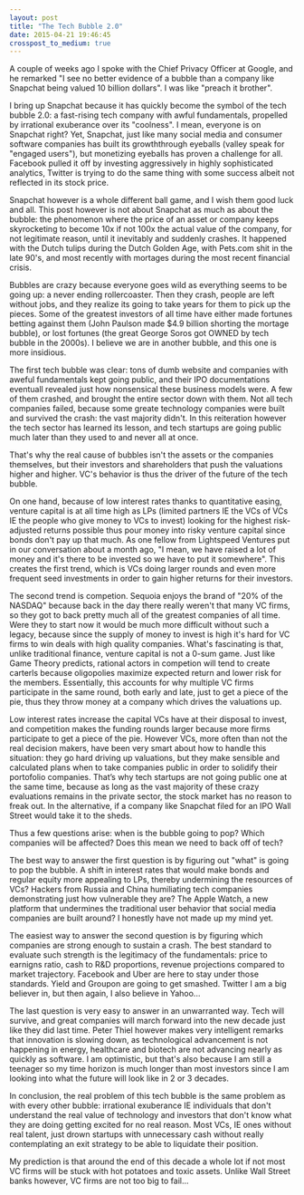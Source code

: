 ```yaml
---
layout: post
title: "The Tech Bubble 2.0"
date: 2015-04-21 19:46:45
crosspost_to_medium: true
---
```


A couple of weeks ago I spoke with the Chief Privacy Officer at Google, and he remarked "I see no better evidence of a bubble than a company like Snapchat being valued 10 billion dollars". I was like "preach it brother". 

I bring up Snapchat because it has quickly become the symbol of the tech bubble 2.0: a fast-rising tech company with awful fundamentals, propelled by irrational exuberance over its "coolness". I mean, everyone is on Snapchat right? Yet, Snapchat, just like many social media and consumer software companies has built its growththrough eyeballs (valley speak for "engaged users"), but monetizing eyeballs has proven a challenge for all. Facebook pulled it off by investing aggressively in highly sophisticated analytics, Twitter is trying to do the same thing with some success albeit not reflected in its stock price.

Snapchat however is a whole different ball game, and I wish them good luck and all. This post however is not about Snapchat as much as about the bubble: the phenomenon where the price of an asset or company keeps skyrocketing to become 10x if not 100x the actual value of the company, for not legitimate reason, until it inevitably and suddenly crashes. It happened with the Dutch tulips during the Dutch Golden Age, with Pets.com shit in the late 90's, and most recently with mortages during the most recent financial crisis.

Bubbles are crazy because everyone goes wild as everything seems to be going up: a never ending rollercoaster. Then they crash, people are left without jobs, and they realize its going to take years for them to pick up the pieces. Some of the greatest investors of all time have either made fortunes betting against them (John Paulson made $4.9 billion shorting the mortage bubble), or lost fortunes (the great George Soros got OWNED by tech bubble in the 2000s). I believe we are in another bubble, and this one is more insidious.

The first tech bubble was clear: tons of dumb website and companies with aweful fundamentals kept going public, and their IPO documentations eventuall revealed just how nonsensical these business models were. A few of them crashed, and brought the entire sector down with them. Not all tech companies failed, because some greate technology companies were built and survived the crash: the vast majority didn't. In this reiteration however the tech sector has learned its lesson, and tech startups are going public much later than they used to and never all at once.

That's why the real cause of bubbles isn't the assets or the companies themselves, but their investors and shareholders that push the valuations higher and higher. VC's behavior is thus the driver of the future of the tech bubble. 

On one hand, because of low interest rates thanks to quantitative easing, venture capital is at all time high as LPs (limited partners IE the VCs of VCs IE the people who give money to VCs to invest) looking for the highest risk-adjusted returns possible thus pour money into risky venture capital since bonds don't pay up that much. As one fellow from Lightspeed Ventures put in our conversation about a month ago, "I mean, we have raised a lot of money and it's there to be invested so we have to put it somewhere". This creates the first trend, which is VCs doing larger rounds and even more frequent seed investments in order to gain higher returns for their investors.

The second trend is competion. Sequoia enjoys the brand of "20% of the NASDAQ" because back in the day there really weren't that many VC firms, so they got to back pretty much all of the greatest companies of all time. Were they to start now it would be much more difficult without such a legacy, because since the supply of money to invest is high it's hard for VC firms to win deals with high quality companies. What's fascinating is that, unlike traditional finance, venture capital is not a 0-sum game. Just like Game Theory predicts, rational actors in competion will tend to create carterls because oligopolies maximize expected return and lower risk for the members. Essentially, this accounts for why multiple VC firms participate in the same round, both early and late, just to get a piece of the pie, thus they throw money at a company which drives the valuations up.

Low interest rates increase the capital VCs have at their disposal to invest, and competition makes the funding rounds larger because more firms participate to get a piece of the pie. However VCs, more often than not the real decision makers, have been very smart about how to handle this situation: they go hard driving up valuations, but they make sensible and calculated plans when to take companies public in order to solidify their portofolio companies. That’s why tech startups are not going public one at the same time, because as long as the vast majority of these crazy evaluations remains in the private sector, the stock market has no reason to freak out. In the alternative, if a company like Snapchat filed for an IPO Wall Street would take it to the sheds.

Thus a few questions arise: when is the bubble going to pop? Which companies will be affected? Does this mean we need to back off of tech? 

The best way to answer the first question is by figuring out "what" is going to pop the bubble. A shift in interest rates that would make bonds and regular equity more appealing to LPs, thereby undermining the resources of VCs? Hackers from Russia and China humiliating tech companies demonstrating just how vulnerable they are? The Apple Watch, a new platform that undermines the traditional user behavior that social media companies are built around? I honestly have not made up my mind yet. 

The easiest way to answer the second question is by figuring which companies are strong enough to sustain a crash. The best standard to evaluate such strength is the legitimacy of the fundamentals: price to earnigns ratio, cash to R&D proportions, revenue projections compared to market trajectory. Facebook and Uber are here to stay under those standards. Yield and Groupon are going to get smashed. Twitter I am a big believer in, but then again, I also believe in Yahoo...

The last question is very easy to answer in an unwarranted way. Tech will survive, and great companies will march forward into the new decade just like they did last time. Peter Thiel however makes very intelligent remarks that innovation is slowing down, as technological advancement is not happening in energy, healthcare and biotech are not advancing nearly as quickly as software. I am optimistic, but that's also because I am still a teenager so my time horizon is much longer than most investors since I am looking into what the future will look like in 2 or 3 decades.

In conclusion, the real problem of this tech bubble is the same problem as with every other bubble: irrational exuberance IE individuals that don't understand the real value of technology and investors that don't know what they are doing getting excited for no real reason. Most VCs, IE ones without real talent, just drown startups with unnecessary cash without really contemplating an exit strategy to be able to liquidate their position. 

My prediction is that around the end of this decade a whole lot if not most VC firms will be stuck with hot potatoes and toxic assets. Unlike Wall Street banks however, VC firms are not too big to fail...
